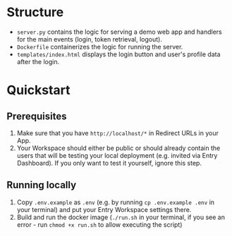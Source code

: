 # Structure

- `server.py` contains the logic for serving a demo web app and handlers for the main events (login, token retrieval, logout).
- `Dockerfile` containerizes the logic for running the server.
- `templates/index.html` displays the login button and user's profile data after the login.

# Quickstart

## Prerequisites

1. Make sure that you have `http://localhost/*` in Redirect URLs in your App.
2. Your Workspace should either be public or should already contain the users that will be testing your local deployment (e.g. invited via Entry Dashboard). If you only want to test it yourself, ignore this step.


## Running locally

1. Copy `.env.example` as `.env` (e.g. by running `cp .env.example .env` in your terminal) and put your Entry Workspace settings there.
2. Build and run the docker image (`./run.sh` in your terminal, if you see an error - run `chmod +x run.sh` to allow executing the script)